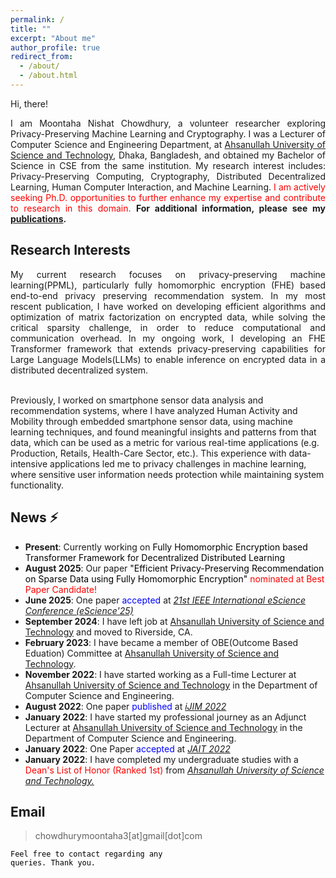 ```yaml
---
permalink: /
title: ""
excerpt: "About me"
author_profile: true
redirect_from: 
  - /about/
  - /about.html
---
```


Hi, there! 

<p style="text-align:justify">I am Moontaha Nishat Chowdhury, a volunteer researcher exploring Privacy-Preserving Machine Learning and Cryptography. 
I was a Lecturer of Computer Science and Engineering Department, at <a href="https://aust.edu/">Ahsanullah University of Science and Technology</a>, Dhaka, Bangladesh, and obtained my Bachelor 
of Science in CSE from the same institution. My research interest includes: Privacy-Preserving Computing, Cryptography, Distributed Decentralized Learning, 
Human Computer Interaction, and Machine Learning.<span style="color:red"> I am actively seeking Ph.D. opportunities to further enhance my expertise and contribute to research in this domain.</span>
<b> For additional information, please see my <a href="https://chowdhurymoontaha.github.io//publications/">publications</a>.</b>
</p>


## Research Interests
<p style="text-align:justify">My current research focuses on privacy-preserving machine learning(PPML), 
particularly fully homomorphic encryption (FHE) based end-to-end privacy preserving recommendation system. 
In my most rescent publication, I have worked on developing efficient algorithms and optimization of matrix factorization 
on encrypted data, while solving the critical sparsity challenge, in order to reduce computational and communication overhead. 
In my ongoing work, I developing an FHE Transformer framework that extends privacy-preserving capabilities for Large Language Models(LLMs) 
to enable inference on encrypted data in a distributed decentralized system.<br/> <br/>

Previously, I worked on smartphone sensor data analysis and recommendation systems, where I have analyzed Human Activity and Mobility through embedded smartphone sensor data, 
using machine learning techniques, and found meaningful insights and patterns from that data, which can be used as a metric for various real-time applications (e.g. Production, Retails, Health-Care Sector, etc.).
 This experience with data-intensive applications led me to privacy challenges in machine learning, where sensitive user information needs protection while maintaining system functionality.


 </p>
 
## News ⚡
+ <strong>Present</strong>: Currently working on <span style="color:black">Fully Homomorphic Encryption based Transformer Framework for Decentralized Distributed Learning</span>
+ <strong>August 2025</strong>: Our paper <span style="color:black">"Efficient Privacy-Preserving Recommendation on Sparse Data using Fully Homomorphic Encryption"</span> <span style="color:red">nominated at Best Paper Candidate!</span> 
+ <strong>June 2025</strong>: One paper <span style="color:blue">accepted</span> at <em><a href="https://www.escience-conference.org/2025/papers">21st IEEE International eScience Conference (eScience'25)</a></em>
+ <strong>September 2024</strong>: I have left job at <a href="https://aust.edu/">Ahsanullah University of Science and Technology</a> and moved to Riverside, CA.
+ <strong>February 2023</strong>: I have became a member of OBE(Outcome Based Eduation) Committee at <a href="https://aust.edu/">Ahsanullah University of Science and Technology</a>.
+ <strong>November 2022</strong>: I have started working as a Full-time Lecturer at <a href="https://aust.edu/">Ahsanullah University of Science and Technology</a> in the Department of Computer Science and Engineering.
+ <strong>August 2022</strong>: One paper <span style="color:blue">published</span> at <em><a href="https://online-journals.org/index.php/i-jim/issue/view/869">iJIM 2022</a></em>
+ <strong>January 2022</strong>: I have started my professional journey as an Adjunct Lecturer at <a href="https://aust.edu/">Ahsanullah University of Science and Technology</a> in the Department of Computer Science and Engineering.
+ <strong>January 2022</strong>: One Paper <span style="color:blue">accepted</span> at <em><a href="http://www.jait.us/index.php?m=content&c=index&a=lists&catid=221">JAIT 2022</a></em>
+ <strong>January 2022</strong>: I have completed my undergraduate studies with a <span style="color:red">Dean's List of Honor (Ranked 1st) </span>from <em><a href="https://aust.edu">Ahsanullah University of Science and Technology.</a></em>


## Email
> chowdhurymoontaha3[at]gmail[dot]com<br/>

<code style="color:black;">Feel free to contact regarding any queries. Thank you.</code>
